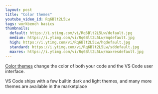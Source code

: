 ```yaml
---
layout: post
title: "Color themes"
youtube_video_id: Rq6Blt2L5Lw
tags: workbench basics
thumbnails:
  default: https://i.ytimg.com/vi/Rq6Blt2L5Lw/default.jpg
  medium: https://i.ytimg.com/vi/Rq6Blt2L5Lw/mqdefault.jpg
  high: https://i.ytimg.com/vi/Rq6Blt2L5Lw/hqdefault.jpg
  standard: https://i.ytimg.com/vi/Rq6Blt2L5Lw/sddefault.jpg
  maxres: https://i.ytimg.com/vi/Rq6Blt2L5Lw/maxresdefault.jpg
---
```


[Color themes](https://code.visualstudio.com/docs/getstarted/themes) change the color of both your code and the VS Code user interface.

VS Code ships with a few builtin dark and light themes, and many more themes are available in the marketplace

